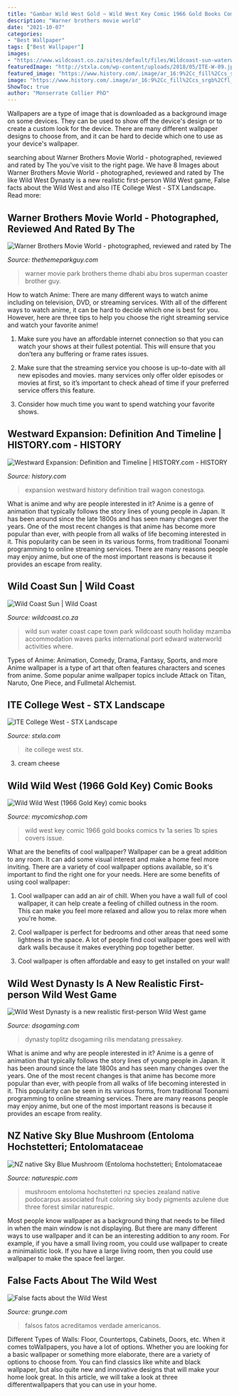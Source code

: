 ```yaml
---
title: "Gambar Wild West Gold ~ Wild West Key Comic 1966 Gold Books Comics Tv 1a Series 1b Spies Covers Issue"
description: "Warner brothers movie world"
date: "2021-10-07"
categories:
- "Best Wallpaper"
tags: ["Best Wallpaper"]
images:
- "https://www.wildcoast.co.za/sites/default/files/Wildcoast-sun-waterworld_0.jpg"
featuredImage: "http://stxla.com/wp-content/uploads/2018/05/ITE-W-09.jpg"
featured_image: "https://www.history.com/.image/ar_16:9%2Cc_fill%2Ccs_srgb%2Cfl_progressive%2Cg_faces:center%2Cq_auto:good%2Cw_620/MTU3ODc5MDg2NzAzNTE5NDU1/barlow-cutoff.jpg"
image: "https://www.history.com/.image/ar_16:9%2Cc_fill%2Ccs_srgb%2Cfl_progressive%2Cg_faces:center%2Cq_auto:good%2Cw_620/MTU3ODc5MDg2NzAzNTE5NDU1/barlow-cutoff.jpg"
ShowToc: true
author: "Monserrate Collier PhD"
---
```



Wallpapers are a type of image that is downloaded as a background image on some devices. They can be used to show off the device's design or to create a custom look for the device. There are many different wallpaper designs to choose from, and it can be hard to decide which one to use as your device's wallpaper.

	

		
searching about Warner Brothers Movie World - photographed, reviewed and rated by The you've visit to the right page. We have 8 Images about Warner Brothers Movie World - photographed, reviewed and rated by The like Wild West Dynasty is a new realistic first-person Wild West game, False facts about the Wild West and also ITE College West - STX Landscape. Read more:
		
    
## Warner Brothers Movie World - Photographed, Reviewed And Rated By The

<img loading=lazy src="http://www.thethemeparkguy.com/park/warner-brothers-movie-world/superman-coaster-at-warner-brothers-movie-world-big.jpg" onerror="this.onerror=null;this.src='https://tse3.mm.bing.net/th?id=OIP.PqSaLADbyuWXAMuuAPztAQHaE8&amp;pid=15.1';" alt="Warner Brothers Movie World - photographed, reviewed and rated by The">

_Source: thethemeparkguy.com_

>warner movie park brothers theme dhabi abu bros superman coaster brother guy. 

	

How to watch Anime: There are many different ways to watch anime including on television, DVD, or streaming services.
With all of the different ways to watch anime, it can be hard to decide which one is best for you. However, here are three tips to help you choose the right streaming service and watch your favorite anime!
1. Make sure you have an affordable internet connection so that you can watch your shows at their fullest potential. This will ensure that you don’tera any buffering or frame rates issues.

2. Make sure that the streaming service you choose is up-to-date with all new episodes and movies. many services only offer older episodes or movies at first, so it’s important to check ahead of time if your preferred service offers this feature.

3. Consider how much time you want to spend watching your favorite shows.

    
## Westward Expansion: Definition And Timeline | HISTORY.com - HISTORY

<img loading=lazy src="https://www.history.com/.image/ar_16:9%2Cc_fill%2Ccs_srgb%2Cfl_progressive%2Cg_faces:center%2Cq_auto:good%2Cw_620/MTU3ODc5MDg2NzAzNTE5NDU1/barlow-cutoff.jpg" onerror="this.onerror=null;this.src='https://tse3.mm.bing.net/th?id=OIP.iXhbXAzTNy3aJE76YTXyGAHaEK&amp;pid=15.1';" alt="Westward Expansion: Definition and Timeline | HISTORY.com - HISTORY">

_Source: history.com_

>expansion westward history definition trail wagon conestoga. 

	

What is anime and why are people interested in it?
Anime is a genre of animation that typically follows the story lines of young people in Japan. It has been around since the late 1800s and has seen many changes over the years. One of the most recent changes is that anime has become more popular than ever, with people from all walks of life becoming interested in it. This popularity can be seen in its various forms, from traditional Toonami programming to online streaming services. There are many reasons people may enjoy anime, but one of the most important reasons is because it provides an escape from reality.

    
## Wild Coast Sun | Wild Coast

<img loading=lazy src="https://www.wildcoast.co.za/sites/default/files/Wildcoast-sun-waterworld_0.jpg" onerror="this.onerror=null;this.src='https://tse4.mm.bing.net/th?id=OIP.CGWpwIx82rcX9h6_fn8ZtAHaE8&amp;pid=15.1';" alt="Wild Coast Sun | Wild Coast">

_Source: wildcoast.co.za_

>wild sun water coast cape town park wildcoast south holiday mzamba accommodation waves parks international port edward waterworld activities where. 

	

Types of Anime: Animation, Comedy, Drama, Fantasy, Sports, and more
Anime wallpaper is a type of art that often features characters and scenes from anime. Some popular anime wallpaper topics include Attack on Titan, Naruto, One Piece, and Fullmetal Alchemist.

    
## ITE College West - STX Landscape

<img loading=lazy src="http://stxla.com/wp-content/uploads/2018/05/ITE-W-09.jpg" onerror="this.onerror=null;this.src='https://tse2.mm.bing.net/th?id=OIP.f1YoD9z5QqhBCrv4qK_SEQHaLH&amp;pid=15.1';" alt="ITE College West - STX Landscape">

_Source: stxla.com_

>ite college west stx. 

	

3. cream cheese 

    
## Wild Wild West (1966 Gold Key) Comic Books

<img loading=lazy src="https://d1466nnw0ex81e.cloudfront.net/n_iv/600/731697.jpg" onerror="this.onerror=null;this.src='https://tse1.mm.bing.net/th?id=OIP.MO5IJVgaC3v7VRoWQkP0UgHaKQ&amp;pid=15.1';" alt="Wild Wild West (1966 Gold Key) comic books">

_Source: mycomicshop.com_

>wild west key comic 1966 gold books comics tv 1a series 1b spies covers issue. 

	

What are the benefits of cool wallpaper?
Wallpaper can be a great addition to any room. It can add some visual interest and make a home feel more inviting. There are a variety of cool wallpaper options available, so it's important to find the right one for your needs. Here are some benefits of using cool wallpaper: 
1. Cool wallpaper can add an air of chill. When you have a wall full of cool wallpaper, it can help create a feeling of chilled outness in the room. This can make you feel more relaxed and allow you to relax more when you're home. 

2. Cool wallpaper is perfect for bedrooms and other areas that need some lightness in the space. A lot of people find cool wallpaper goes well with dark walls because it makes everything pop together better. 

3. Cool wallpaper is often affordable and easy to get installed on your wall!

    
## Wild West Dynasty Is A New Realistic First-person Wild West Game

<img loading=lazy src="https://www.dsogaming.com/wp-content/uploads/2021/03/Wild-West-Dynasty-feature.jpg" onerror="this.onerror=null;this.src='https://tse4.mm.bing.net/th?id=OIP.ArKm7naZmuyzdih20GlhhAHaEK&amp;pid=15.1';" alt="Wild West Dynasty is a new realistic first-person Wild West game">

_Source: dsogaming.com_

>dynasty toplitz dsogaming rilis mendatang pressakey. 

	

What is anime and why are people interested in it?
Anime is a genre of animation that typically follows the story lines of young people in Japan. It has been around since the late 1800s and has seen many changes over the years. One of the most recent changes is that anime has become more popular than ever, with people from all walks of life becoming interested in it. This popularity can be seen in its various forms, from traditional Toonami programming to online streaming services. There are many reasons people may enjoy anime, but one of the most important reasons is because it provides an escape from reality.

    
## NZ Native Sky Blue Mushroom (Entoloma Hochstetteri; Entolomataceae

<img loading=lazy src="https://www.naturespic.com/i/40939FM00_w.jpg" onerror="this.onerror=null;this.src='https://tse2.mm.bing.net/th?id=OIP.RXKPzQ3Ilh70WM3x9dRafwHaE8&amp;pid=15.1';" alt="NZ native Sky Blue Mushroom (Entoloma hochstetteri; Entolomataceae">

_Source: naturespic.com_

>mushroom entoloma hochstetteri nz species zealand native podocarpus associated fruit coloring sky body pigments azulene due three forest similar naturespic. 

	

Most people know wallpaper as a background thing that needs to be filled in when the main window is not displaying. But there are many different ways to use wallpaper and it can be an interesting addition to any room. For example, if you have a small living room, you could use wallpaper to create a minimalistic look. If you have a large living room, then you could use wallpaper to make the space feel larger.

    
## False Facts About The Wild West

<img loading=lazy src="https://img4.grunge.com/img/gallery/false-facts-about-the-wild-west-you-always-thought-were-true/cowboys-were-originally-white-americans-1491237133.jpg" onerror="this.onerror=null;this.src='https://tse3.mm.bing.net/th?id=OIP.f9k8_fX57xLT8Ckx3h02XQHaEK&amp;pid=15.1';" alt="False facts about the Wild West">

_Source: grunge.com_

>falsos fatos acreditamos verdade americanos. 

	

Different Types of Walls: Floor, Countertops, Cabinets, Doors, etc.
When it comes toWallpapers, you have a lot of options. Whether you are looking for a basic wallpaper or something more elaborate, there are a variety of options to choose from. You can find classics like white and black wallpaper, but also quite new and innovative designs that will make your home look great. In this article, we will take a look at three differentwallpapers that you can use in your home.

